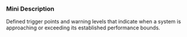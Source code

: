 ### Mini Description

Defined trigger points and warning levels that indicate when a system is approaching or exceeding its established performance bounds.
